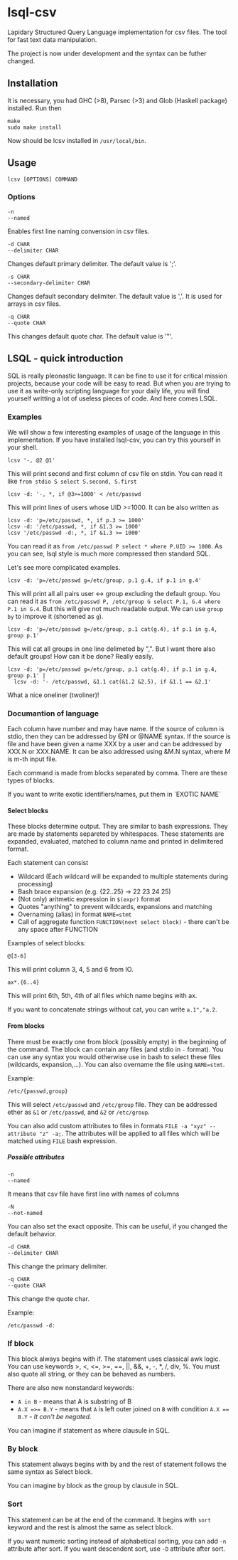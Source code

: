 # lsql-csv
Lapidary Structured Query Language implementation for csv files. The tool for fast text data manipulation.

The project is now under development and the syntax can be futher changed. 

## Installation
It is necessary, you had GHC (>8), Parsec (>3) and Glob (Haskell package) installed. Run then

    make
    sudo make install
    
Now should be lcsv installed in `/usr/local/bin`.

## Usage

    lcsv [OPTIONS] COMMAND

### Options

    -n
    --named

Enables first line naming convension in csv files.
    
    -d CHAR
    --delimiter CHAR

Changes default primary delimiter. The default value is ';'.

    -s CHAR
    --secondary-delimiter CHAR
    
Changes default secondary delimiter. The default value is ','. It is used for arrays in csv files.

    -q CHAR
    --quote CHAR
    
This changes default quote char. The default value is '"'.

## LSQL - quick introduction 
SQL is really pleonastic language. It can be fine to use it for critical mission projects, because your code will be easy to read. But when you are trying to use it as write-only scripting language for your daily life, you will find yourself writting a lot of useless pieces of code. And here comes LSQL.

### Examples
We will show a few interesting examples of usage of the language in this implementation. If you have installed lsql-csv, you can try this yourself in your shell.

    lcsv '-, @2 @1'

This will print second and first column of csv file on stdin. You can read it like `from stdio S select S.second, S.first`

    lcsv -d: '-, *, if @3>=1000' < /etc/passwd
    
This will print lines of users whose UID >=1000. It can be also written as
  
    lcsv -d: 'p=/etc/passwd, *, if p.3 >= 1000'
    lcsv -d: '/etc/passwd, *, if &1.3 >= 1000'
    lcsv '/etc/passwd -d:, *, if &1.3 >= 1000'
    
You can read it as `from /etc/passwd P select * where P.UID >= 1000`. As you can see, lsql style is much more compressed then standard SQL.

Let's see more complicated examples.

    lcsv -d: 'p=/etc/passwd g=/etc/group, p.1 g.4, if p.1 in g.4'
    
This will print all all pairs user <-> group excluding the default group. You can read it as `from /etc/passwd P, /etc/group G select P.1, G.4 where P.1 in G.4`. But this will give not much readable output. We can use `group by` to improve it (shortened as `g`).

    lcsv -d: 'p=/etc/passwd g=/etc/group, p.1 cat(g.4), if p.1 in g.4, group p.1'
    
This will cat all groups in one line delimeted by ",". But I want there also default groups! How can it be done? Really easily.

    lcsv -d: 'p=/etc/passwd g=/etc/group, p.1 cat(g.4), if p.1 in g.4, group p.1' | 
      lcsv -d: '- /etc/passwd, &1.1 cat(&1.2 &2.5), if &1.1 == &2.1'
    
What a nice oneliner (twoliner)!

### Documantion of language
Each column have number and may have name. If the source of column is stdio, then they can be addressed by @N or @NAME syntax. If the source is file and have been given a name XXX by a user and can be addressed by XXX.N or XXX.NAME. It can be also addressed using &M.N syntax, where M is m-th input file.

Each command is made from blocks separated by comma. There are these types of blocks.

If you want to write exotic identifiers/names, put them in \`EXOTIC NAME\`

#### Select blocks
These blocks determine output. They are similar to bash expressions. They are made by statements separeted by whitespaces. These statements are expanded, evaluated, matched to column name and printed in delimitered format.

Each statement can consist
* Wildcard (Each wildcard will be expanded to multiple statements during processing)
* Bash brace expansion (e.g. {22..25} -> 22 23 24 25)
* (Not only) aritmetic expression in `$(expr)` format
* Quotes "anything" to prevent wildcards, expansions and matching
* Overnaming (alias) in format `NAME=stmt`
* Call of aggregate function `FUNCTION(next select block)` - there can't be any space after FUNCTION

Examples of select blocks:

    @[3-6]

This will print column 3, 4, 5 and 6 from IO.

    ax*.{6..4} 
    
This will print 6th, 5th, 4th of all files which name begins with ax.

If you want to concatenate strings without cat, you can write `a.1","a.2`.
#### From blocks
There must be exactly one from block (possibly empty) in the beginning of the command. The block can contain any files (and stdio in `-` format). You can use any syntax you would otherwise use in bash to select these files (wildcards, expansion,...). You can also overname the file using `NAME=stmt`.

Example:

    /etc/{passwd,group}
    
This will select `/etc/passwd` and `/etc/group` file. They can be addressed ether as `&1` or `/etc/passwd`, and `&2` or `/etc/group`.

You can also add custom attributes to files in formats `FILE -a "xyz" --attribute "z" -a;`. The attributes will be applied to all files which will be matched using `FILE` bash expression.

##### Possible attributes
    
    -n
    --named

It means that csv file have first line with names of columns

    -N
    --not-named

You can also set the exact opposite. This can be useful, if you changed the default behavior.

    -d CHAR
    --delimiter CHAR
    
This change the primary delimiter.

    -q CHAR
    --quote CHAR
    
This change the quote char.

Example:

    /etc/passwd -d:
    
### If block
This block always begins with if. The statement uses classical awk logic. You can use keywords >, <, <=, >=, ==, ||, &&, +, -, \*, /, div, %. You must also quote all string, or they can be behaved as numbers.

There are also new nonstandard keywords:
* `A in B` - means that A is substring of B
* `A.X =>= B.Y` - means that `A` is left outer joined on `B` with condition `A.X == B.Y` - *It can't be negated.*

You can imagine if statement as where clausule in SQL.

### By block
This statement always begins with by and the rest of statement follows the same syntax as Select block. 

You can imagine by block as the group by clausule in SQL.

### Sort
This statement can be at the end of the command. It begins with `sort` keyword and the rest is almost the same as select block.

If you want numeric sorting instead of alphabetical sorting, you can add `-n` attribute after sort. If you want descendent sort, use `-D` attribute after sort.
